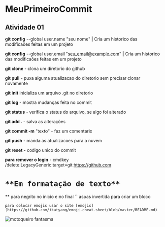 # **MeuPrimeiroCommit**
## **Atividade 01**


**git config** --global user.name "seu nome"            | Cria um historico das modificaões feitas em um projeto

**git config** --global user.email "seu_email@example.com"  |  Cria um historico das modificaões feitas em um projeto


**git clone** - clona um diretorio do github

**git pull** - puxa alguma atualizacao do diretorio sem precisar clonar novamente

**git init** inicializa um arquivo .git no diretorio

**git log** - mostra mudanças feita no commit

**git status** - verifica o status do arquivo, se algo foi alterado

**git add .** - salva as alterações 

**git commit -m** "texto" - faz um comentario 


**git push** - manda as atualizacoes para a nuvem

**git reset** - codigo unico do commit  
 
 **para remover o login** - cmdkey /delete:LegacyGeneric:target=git:https://github.com


# ` **Em formatação de texto**  ` 
 ** para negrito no inicio e no final
 `` aspas invertida para criar um bloco

    para colocar emojis usar o site [emojis](https://github.com/ikatyang/emoji-cheat-sheet/blob/master/README.md)

 ![motoqueiro fantasma](https://upload.wikimedia.org/wikipedia/pt/0/0e/Motoqueiro_Fantasma_por_Mark_Texeira.jpg) 